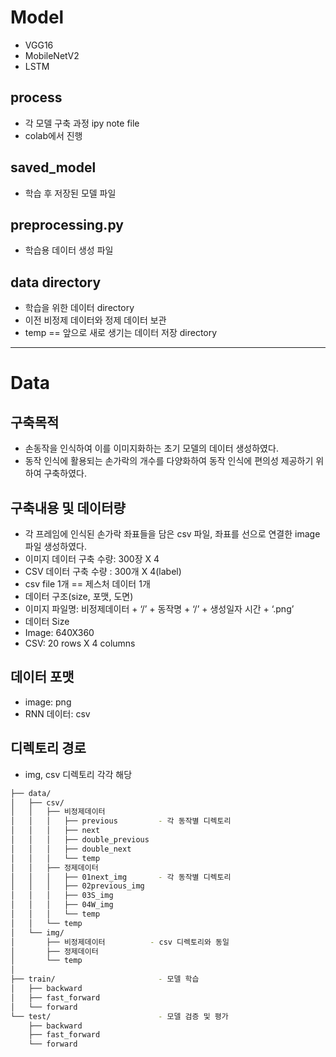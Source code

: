 # Model
- VGG16
- MobileNetV2
- LSTM

## process
- 각 모델 구축 과정 ipy note file
- colab에서 진행

## saved_model
- 학습 후 저장된 모델 파일

## preprocessing.py
- 학습용 데이터 생성 파일


## data directory
- 학습을 위한 데이터 directory
- 이전 비정제 데이터와 정제 데이터 보관
- temp == 앞으로 새로 생기는 데이터 저장 directory
- - -
# Data

## 구축목적
- 손동작을 인식하여 이를 이미지화하는 초기 모델의 데이터 생성하였다.
- 동작 인식에 활용되는 손가락의 개수를 다양화하여 동작 인식에 편의성 제공하기 위하여 구축하였다.

## 구축내용 및 데이터량
- 각 프레임에 인식된 손가락 좌표들을 담은 csv 파일, 좌표를 선으로 연결한 image 파일 생성하였다.
- 이미지 데이터 구축 수량: 300장 X 4
- CSV 데이터 구축 수량 :  300개 X 4(label)
- csv file 1개 == 제스처 데이터 1개
- 데이터 구조(size, 포맷, 도면)
- 이미지 파일명: 비정제데이터 + ‘/’ + 동작명 + ‘/’ + 생성일자 시간 + ‘.png’
- 데이터 Size
- Image: 640X360
- CSV: 20 rows X 4 columns

## 데이터 포맷
- image: png
- RNN 데이터: csv

## 디렉토리 경로
- img, csv 디렉토리 각각 해당
  
```bash
├── data/
│   ├── csv/           
│   │   ├── 비정제데이터 
│   │   │   ├── previous         - 각 동작별 디렉토리
│   │   │   ├── next
│   │   │   ├── double_previous
│   │   │   ├── double_next
│   │   │   └── temp
│   │   ├── 정제데이터
│   │   │   ├── 01next_img       - 각 동작별 디렉토리
│   │   │   ├── 02previous_img
│   │   │   ├── 03S_img
│   │   │   ├── 04W_img
│   │   │   └── temp
│   │   └── temp
│   └── img/
│       ├── 비정제데이터          - csv 디렉토리와 동일
│       ├── 정제데이터
│       └── temp
│
├── train/                       - 모델 학습
│   ├── backward
│   ├── fast_forward
│   └── forward
└── test/                        - 모델 검증 및 평가
    ├── backward
    ├── fast_forward
    └── forward 
```
